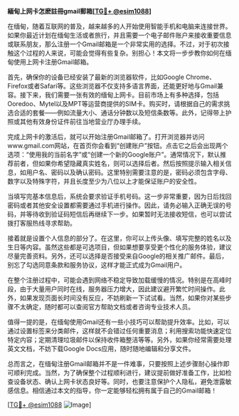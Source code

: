**緬甸上网卡怎麽註冊gmail郵箱[[TG💪+ @esim1088](https://t.me/s/esim1088)]**

在缅甸，随着互联网的普及，越来越多的人开始使用智能手机和电脑来连接世界。如果你最近计划在缅甸生活或者旅行，并且需要一个电子邮件账户来接收重要信息或联系朋友，那么注册一个Gmail邮箱是一个非常实用的选择。不过，对于初次接触这个过程的人来说，可能会觉得有些复杂。别担心！本文将一步步教你如何在缅甸使用上网卡注册Gmail邮箱。

首先，确保你的设备已经安装了最新的浏览器软件，比如Google Chrome、Firefox或者Safari等。这些浏览器不仅支持多语言界面，还能更好地与Gmail兼容。接下来，我们需要一张有效的缅甸上网卡。目前市场上有多种选择，包括Ooredoo、Mytel以及MPT等运营商提供的SIM卡。购买时，请根据自己的需求挑选合适的套餐——例如流量大小、通话分钟数以及短信条数等。此外，记得带上护照或其他有效身份证件前往当地营业厅办理手续。

完成上网卡的激活后，就可以开始注册Gmail邮箱了。打开浏览器并访问www.gmail.com网站，在首页你会看到“创建账户”按钮。点击它之后会出现两个选项：“使用我的当前名字”或“创建一个新的Google账户”。通常情况下，默认推荐前者，但如果你希望隐藏真实姓名，则可以选择后者。然后按照提示输入相关信息，如用户名、密码以及确认密码。这里特别需要注意的是，密码必须包含字母、数字以及特殊字符，并且长度至少为八位以上才能保证账户的安全性。

当填写完基本信息后，系统会要求验证手机号码。这一步非常重要，因为日后找回密码或者其他安全设置都需要通过手机进行操作。因此，请务必输入正确无误的号码，并等待收到验证码短信后再继续下一步。如果暂时无法接收短信，也可以尝试拨打客服热线寻求帮助。

接着就是设置个人信息的部分了。在这里，你可以上传头像、填写完整的姓名以及生日等内容。虽然这些都是可选项目，但如果想要享受更个性化的服务体验，建议尽量完善资料。另外，还可以选择是否接受来自Google的相关推广邮件。最后，别忘了勾选同意条款和服务协议，这样才能正式成为Gmail用户。

在整个注册过程中，可能会遇到网络不稳定导致加载缓慢的情况。特别是在高峰时段，由于大量用户同时在线，服务器压力增大，因此建议避开繁忙时间操作。此外，如果发现页面长时间没有反应，不妨刷新一下试试看。当然，如果你对某些步骤不太确定，随时都可以查阅官方帮助文档或者咨询专业技术人员。

值得一提的是，在缅甸使用Gmail还有一些小技巧可以帮助提升效率。比如，可以通过设置标签来分类邮件，这样就不会错过任何重要消息；利用搜索功能快速定位特定内容；定期清理垃圾邮件以保持收件箱整洁等等。另外，如果你经常需要处理英文文档，不妨下载Google Docs应用，随时随地编辑和分享文件。

总而言之，在缅甸注册Gmail邮箱并不是一件难事，只要按照上述步骤耐心操作即可顺利完成。当然，为了确保整个过程顺利进行，建议提前做好准备工作，比如检查设备状态、确认上网卡状态良好等。同时，也要注意保护个人隐私，避免泄露敏感信息。相信通过本文的指导，你一定能够轻松拥有属于自己的Gmail邮箱！

[[TG💪+ @esim1088](https://t.me/s/esim1088) ![Image](https://i.postimg.cc/4NQfJmqS/Snipaste-2025-05-13-00-14-12.png)]